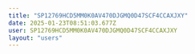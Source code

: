 ```yaml
---
title: "SP12769HCD5MM0K0AV470DJGMQ0D47SCF4CCAXJXY"
date: 2025-01-23T08:51:03.677Z
user: SP12769HCD5MM0K0AV470DJGMQ0D47SCF4CCAXJXY
layout: "users"
---
```

    